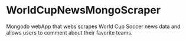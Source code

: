 # WorldCupNewsMongoScraper

Mongodb webApp that webs scrapes World Cup Soccer news data and allows users to comment about their favorite teams.
